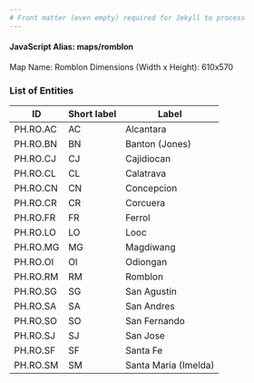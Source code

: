 ```yaml
---
# Front matter (even empty) required for Jekyll to process
---
```


#### JavaScript Alias: maps/romblon

Map Name: Romblon
Dimensions (Width x Height): 610x570





### List of Entities

ID | Short label | Label
---|---|---|
PH.RO.AC | AC | Alcantara
PH.RO.BN | BN | Banton (Jones)
PH.RO.CJ | CJ | Cajidiocan
PH.RO.CL | CL | Calatrava
PH.RO.CN | CN | Concepcion
PH.RO.CR | CR | Corcuera
PH.RO.FR | FR | Ferrol
PH.RO.LO | LO | Looc
PH.RO.MG | MG | Magdiwang
PH.RO.OI | OI | Odiongan
PH.RO.RM | RM | Romblon
PH.RO.SG | SG | San Agustin
PH.RO.SA | SA | San Andres
PH.RO.SO | SO | San Fernando
PH.RO.SJ | SJ | San Jose
PH.RO.SF | SF | Santa Fe
PH.RO.SM | SM | Santa Maria (Imelda)